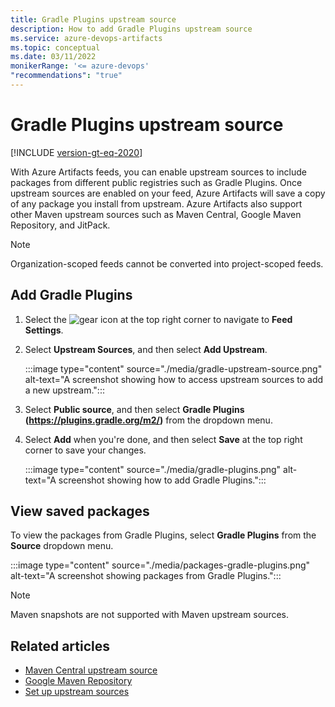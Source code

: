 ```yaml
---
title: Gradle Plugins upstream source
description: How to add Gradle Plugins upstream source
ms.service: azure-devops-artifacts
ms.topic: conceptual
ms.date: 03/11/2022
monikerRange: '<= azure-devops'
"recommendations": "true"
---
```


# Gradle Plugins upstream source

[!INCLUDE [version-gt-eq-2020](../../includes/version-gt-eq-2020.md)]

With Azure Artifacts feeds, you can enable upstream sources to include packages from different public registries such as Gradle Plugins. Once upstream sources are enabled on your feed, Azure Artifacts will save a copy of any package you install from upstream. Azure Artifacts also support other Maven upstream sources such as Maven Central, Google Maven Repository, and JitPack.

> [!NOTE]
> Organization-scoped feeds cannot be converted into project-scoped feeds.

## Add Gradle Plugins

1. Select the ![gear icon](../../media/icons/gear-icon.png) at the top right corner to navigate to **Feed Settings**.

1. Select **Upstream Sources**, and then select **Add Upstream**.

    :::image type="content" source="./media/gradle-upstream-source.png" alt-text="A screenshot showing how to access upstream sources to add a new upstream.":::

1. Select **Public source**, and then select **Gradle Plugins (https://plugins.gradle.org/m2/)** from the dropdown menu.

1. Select **Add** when you're done, and then select **Save** at the top right corner to save your changes.

    :::image type="content" source="./media/gradle-plugins.png" alt-text="A screenshot showing how to add Gradle Plugins.":::

## View saved packages

To view the packages from Gradle Plugins, select **Gradle Plugins** from the **Source** dropdown menu.

:::image type="content" source="./media/packages-gradle-plugins.png" alt-text="A screenshot showing packages from Gradle Plugins.":::

> [!NOTE]
> Maven snapshots are not supported with Maven upstream sources.

## Related articles

- [Maven Central upstream source](./upstream-sources.md)
- [Google Maven Repository](./google-maven.md)
- [Set up upstream sources](../how-to/set-up-upstream-sources.md)

